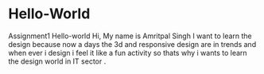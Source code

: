 # Hello-World
Assignment1 Hello-world
Hi, My name is Amritpal Singh I want to learn the design 
because now a days the 3d and responsive design are in trends
 and when ever i design i feel  it like a fun activity so
  thats why i wants to learn the design world in IT sector .
